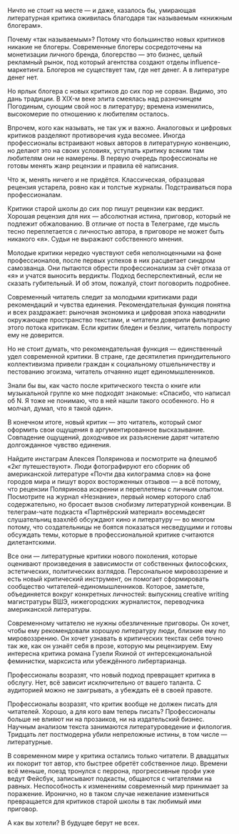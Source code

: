 
Ничто не стоит на месте — и даже, казалось бы, умирающая литературная критика оживилась благодаря так называемым «книжным блогерам».

Почему «так называемым»? Потому что большинство новых критиков никакие не блогеры. Современные блогеры сосредоточены на монетизации личного бренда, блогерство — это бизнес, целый рекламный рынок, под который агентства создают отделы influence-маркетинга. Блогеров не существует там, где нет денег. А в литературе денег нет.

Но ярлык блогера с новых критиков до сих пор не сорван. Видимо, это дань традиции. В XIX-м веке элита смеялась над разночинцем Погодиным, сующим свой нос в литературу; времена изменились, высокомерие по отношению к любителям осталось.

Впрочем, кого как называть, не так уж и важно. Аналоговых и цифровых критиков разделяют противоречия куда весомее. Иногда профессионалы встраивают новых авторов в литературную конвенцию, но делают это на своих условиях, уступать критику всяким там любителям они не намерены. В первую очередь профессионалы не готовы менять жанр рецензии и правила её написания.

Что ж, менять ничего и не придётся. Классическая, образцовая рецензия устарела, ровно как и толстые журналы. Подстраиваться пора профессионалам.

Критики старой школы до сих пор пишут рецензии как вердикт. Хорошая рецензия для них — абсолютная истина, приговор, который не подлежит обжалованию. В отличие от поста в Телеграме, где мысль тесно переплетается с личностью автора, в приговоре не может быть никакого «я». Судьи не выражают собственного мнения.

Молодые критики нередко чувствуют себя неполноценными на фоне профессионалов, после первых успехов в них расцветает синдром самозванца. Они пытаются обрести профессионализм за счёт отказа от «я» и учатся выносить вердикты. Подход бесперспективный, если не сказать губительный. И об этом, пожалуй, стоит поговорить подробнее.

Современный читатель следит за молодыми критиками ради рекомендаций и чувства единения. Рекомендательная функция понятна и всех раздражает: рыночная экономика и цифровая эпоха наводнили окружающее пространство текстами, и читатели доверили фильтрацию этого потока критикам. Если критик бледен и безлик, читатель попросту ему не доверится.

Но не стоит думать, что рекомендательная функция — единственный удел современной критики. В стране, где десятилетия принудительного коллективизма привели граждан к социальному отшельничеству и пестованию эгоизма, читатель отчаянно ищет единомышленников.

Знали бы вы, как часто после критического текста о книге или музыкальной группе ко мне подходят знакомые: «Спасибо, что написал об N. Я тоже не понимаю, что в ней нашли такого особенного. Но я молчал, думал, что я такой один».

В конечном итоге, новый критик — это читатель, который смог оформить свои ощущения в аргументированное высказывание. Совпадение ощущений, доходчивое их разъяснение дарят читателю долгожданное чувство единения.

Найдите инстаграм Алексея Поляринова и посмотрите на флешмоб «2кг путешествуют». Люди фотографируют его сборник об американской литературе «Почти два килограмма слов» на фоне городов мира и пишут ворох восторженных отзывов — а всё потому, что рецензии Поляринова искренни и переплетены с личным опытом. Посмотрите на журнал «Незнание», первый номер которого слаб содержательно, но бросает вызов снобизму литературной конвенции. В телеграм-чате подкаста «Партнёрский материал» восемьдесят слушательниц взахлёб обсуждают кино и литературу — во многом потому, что создательницы не боятся показаться несведущими и готовы обсуждать темы, которые в профессиональной критике считаются дилетантскими.

Все они — литературные критики нового поколения, которые оценивают произведения в зависимости от собственных философских, эстетических, политических взглядов. Персональное мировоззрение и есть новый критический инструмент, он помогает сформировать сообщество читателей-единомышленников. Которое, заметьте, объединяется вокруг конкретных личностей: выпускниц creative writing магистратуры ВШЭ, нижегородских журналисток, переводчика американской литературы.

Современному читателю не нужны обезличенные приговоры. Он хочет, чтобы ему рекомендовали хорошую литературу люди, близкие ему по мировоззрению. Он хочет узнавать в критических текстах себя точно так же, как он узнаёт себя в прозе, которую мы рецензируем. Ему интересна критика романа Гузели Яхиной от интерсекциональной феминистки, марксиста или убеждённого либертарианца.

Профессионалы возразят, что новый подход превращает критика в обслугу. Нет, всё зависит исключительно от вашего таланта. С аудиторией можно не заигрывать, а убеждать её в своей правоте.

Профессионалы возразят, что критик вообще не должен писать для читателей. Хорошо, а для кого вам теперь писать? Профессионалы больше не влияют ни на прозаиков, ни на издательский бизнес. Научным анализом текста занимаются литературоведение и филология. Тридцать лет постмодерна убили непреложные истины, в том числе — литературные.

В современном мире у критика остались только читатели. В двадцатых их покорит тот автор, кто быстрее обретёт собственное лицо. Времени всё меньше, поезд тронулся с перрона, прогрессивные профи уже ведут Фейсбук, записывают подкасты, общаются с читателями на равных. Неспособность к изменениям современный мир принимает за поражение. Иронично, но в таком случае нежелание измениться превращается для критиков старой школы в так любимый ими приговор. 

А как вы хотели? В будущее берут не всех.
